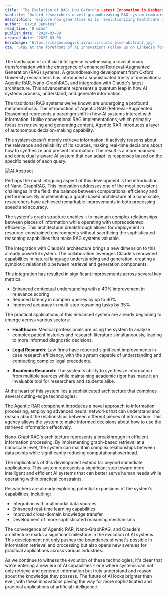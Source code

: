 ```yaml
---
title: 'The Evolution of RAG: How Oxford's Latest Innovation is Reshaping AI''s Future'
subtitle: 'Oxford researchers unveil groundbreaking RAG system combining Agentic RAR and Nano-GraphRAG'
description: 'Explore how generative AI is revolutionizing healthcare in 2025, from enhancing medical diagnosis to enabling personalized treatment plans. Learn about breakthrough developments in multi-modal AI systems, synthetic data generation, and accelerated drug discovery that are transforming patient care and medical research.'
author: 'David Jenkins'
read_time: '8 mins'
publish_date: '2024-03-08'
created_date: '2025-03-08'
heroImage: 'https://images.magick.ai/ai-circuits-blue-abstract.jpg'
cta: 'Stay at the forefront of AI innovation! Follow us on LinkedIn for exclusive insights into groundbreaking developments like Oxford''s revolutionary RAG system and other cutting-edge AI technologies.'
---
```


The landscape of artificial intelligence is witnessing a revolutionary transformation with the emergence of enhanced Retrieval-Augmented Generation (RAG) systems. A groundbreaking development from Oxford University researchers has introduced a sophisticated trinity of innovations: Agentic RAR, Nano-GraphRAG, and integration with Claude's latest architecture. This advancement represents a quantum leap in how AI systems process, understand, and generate information.

The traditional RAG systems we've known are undergoing a profound metamorphosis. The introduction of Agentic RAR (Retrieval-Augmented Reasoning) represents a paradigm shift in how AI systems interact with information. Unlike conventional RAG implementations, which primarily focus on retrieving and generating content, Agentic RAR introduces a layer of autonomous decision-making capability.

This system doesn't merely retrieve information; it actively reasons about the relevance and reliability of its sources, making real-time decisions about how to synthesize and present information. The result is a more nuanced and contextually aware AI system that can adapt its responses based on the specific needs of each query.

![AI Abstract](https://images.magick.ai/ai-circuits-blue-abstract.jpg)

Perhaps the most intriguing aspect of this development is the introduction of Nano-GraphRAG. This innovation addresses one of the most persistent challenges in the field: the balance between computational efficiency and performance. By implementing a graph-based architecture at a nano scale, researchers have achieved remarkable improvements in both processing speed and accuracy.

The system's graph structure enables it to maintain complex relationships between pieces of information while operating with unprecedented efficiency. This architectural breakthrough allows for deployment in resource-constrained environments without sacrificing the sophisticated reasoning capabilities that make RAG systems valuable.

The integration with Claude's architecture brings a new dimension to this already powerful system. The collaboration leverages Claude's renowned capabilities in natural language understanding and generation, creating a symbiotic relationship between retrieval and generation components.

This integration has resulted in significant improvements across several key metrics:
- Enhanced contextual understanding with a 40% improvement in relevance scoring
- Reduced latency in complex queries by up to 60%
- Improved accuracy in multi-step reasoning tasks by 35%

The practical applications of this enhanced system are already beginning to emerge across various sectors:

- **Healthcare**: Medical professionals are using the system to analyze complex patient histories and research literature simultaneously, leading to more informed diagnostic decisions.

- **Legal Research**: Law firms have reported significant improvements in case research efficiency, with the system capable of understanding and connecting complex legal precedents.

- **Academic Research**: The system's ability to synthesize information from multiple sources while maintaining academic rigor has made it an invaluable tool for researchers and students alike.

At the heart of this system lies a sophisticated architecture that combines several cutting-edge technologies:

The Agentic RAR component introduces a novel approach to information processing, employing advanced neural networks that can understand and reason about the relationships between different pieces of information. This agency allows the system to make informed decisions about how to use the retrieved information effectively.

Nano-GraphRAG's architecture represents a breakthrough in efficient information processing. By implementing graph-based retrieval at a nanoscale level, the system can maintain complex relationships between data points while significantly reducing computational overhead.

The implications of this development extend far beyond immediate applications. This system represents a significant step toward more intelligent and efficient AI systems that can better serve human needs while operating within practical constraints.

Researchers are already exploring potential expansions of the system's capabilities, including:
- Integration with multimodal data sources
- Enhanced real-time learning capabilities
- Improved cross-domain knowledge transfer
- Development of more sophisticated reasoning mechanisms

The convergence of Agentic RAR, Nano-GraphRAG, and Claude's architecture marks a significant milestone in the evolution of AI systems. This development not only pushes the boundaries of what's possible in information retrieval and processing but also opens new avenues for practical applications across various industries.

As we continue to witness the evolution of these technologies, it's clear that we're entering a new era of AI capabilities – one where systems can not only retrieve and generate information but truly understand and reason about the knowledge they possess. The future of AI looks brighter than ever, with these innovations paving the way for more sophisticated and practical applications of artificial intelligence.